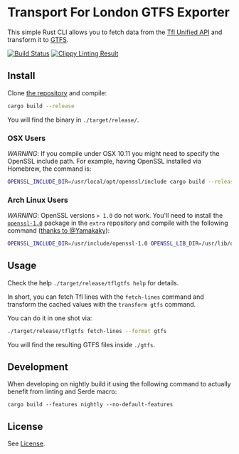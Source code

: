 # Transport For London GTFS Exporter

This simple Rust CLI allows you to fetch data from the
[Tfl Unified API][tfl-api] and transform it to [GTFS][gtfs].

[![Build Status](https://travis-ci.org/CommuteStream/tflgtfs.svg?branch=master)](https://travis-ci.org/CommuteStream/tflgtfs)
[![Clippy Linting Result](https://clippy.bashy.io/github/CommuteStream/tflgtfs/master/badge.svg)](https://clippy.bashy.io/github/CommuteStream/tflgtfs/master/log)


## Install

Clone [the repository][tfl-cli] and compile:

```sh
cargo build --release
```

You will find the binary in `./target/release/`.

### OSX Users

*WARNING*: If you compile under OSX 10.11 you might need to specify the
OpenSSL include path.  For example, having OpenSSL installed via Homebrew,
the command is:

```sh
OPENSSL_INCLUDE_DIR=/usr/local/opt/openssl/include cargo build --release
```

### Arch Linux Users
*WARNING*: OpenSSL versions `> 1.0` do not work. You'll need to install
the [`openssl-1.0`](https://www.archlinux.org/packages/extra/x86_64/openssl-1.0/) package in the `extra` repository and compile with the following command ([thanks to @Yamakaky](https://github.com/sfackler/rust-openssl/issues/631#issuecomment-315404620)):

```sh
OPENSSL_INCLUDE_DIR=/usr/include/openssl-1.0 OPENSSL_LIB_DIR=/usr/lib/openssl-1.0 cargo build --release
```


## Usage

Check the help `./target/release/tflgtfs help` for details.

In short, you can fetch Tfl lines with the `fetch-lines` command and transform
the cached values with the `transform gtfs` command.

You can do it in one shot via:

```sh
./target/release/tflgtfs fetch-lines --format gtfs
```

You will find the resulting GTFS files inside `./gtfs`.


## Development

When developing on nightly build it using the following command to actually
benefit from linting and Serde macro:

```
cargo build --features nightly --no-default-features
```


## License

See [License](./LICENSE).


[tfl-cli]: https://github.com/CommuteStream/tflgtfs/
[tfl-api]: https://api.tfl.gov.uk/
[gtfs]: https://developers.google.com/transit/gtfs/
[cargo-clippy]: https://crates.io/crates/cargo-clippy
